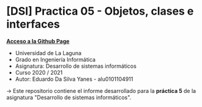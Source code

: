 # [DSI] Practica 05 - Objetos, clases e interfaces

**[Acceso a la Github Page](https://ull-esit-inf-dsi-2021.github.io/ull-esit-inf-dsi-20-21-prct05-objects-classes-interfaces-EduardoSY/)**

* Universidad de La Laguna
* Grado en Ingeniería Informática
* Asignatura: Desarrollo de sistemas informáticos
* Curso 2020 / 2021
* Autor: Eduardo Da Silva Yanes - alu0101104911

-> Este repositorio contiene el informe desarrollado para la **práctica 5** de la asignatura "Desarrollo de sistemas informáticos".
